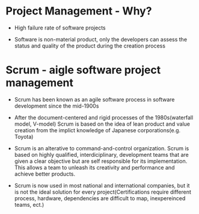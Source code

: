 # Project Management - Why?

- High failure rate of software projects

- Software is non-material product, only the developers can assess the status and quality of the product during the creation process


# Scrum - aigle software project management

- Scrum has been known as an agile software process in software development since the mid-1900s

- After the document-centered and rigid processes of the 1980s(waterfall model, V-model) Scrum is based on the idea of lean product and value creation from the implict knowledge of Japanese corporations(e.g. Toyota)

- Scrum is an alterative to command-and-control organization. Scrum is based on highly qualified, interdiciplinary, development teams that are given a clear objective but are self responsible for its implementation. This allows a team to unleash its creativity and performance and achieve better products.

- Scrum is now used in most national and international companies, but it is not the ideal solution for every project(Certifications require different process, hardware, dependencies are difficult to map, inexpereinced teams, ect.)

